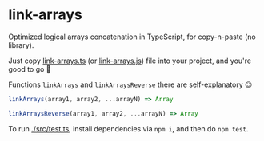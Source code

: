 # link-arrays

Optimized logical arrays concatenation in TypeScript, for copy-n-paste (no library).

Just copy [link-arrays.ts](./src/link-arrays.ts) (or [link-arrays.js](./src/link-arrays.js)) file into your project, and you're good to go 🚀

Functions `linkArrays` and `linkArraysReverse` there are self-explanatory 😉

```js
linkArrays(array1, array2, ...arrayN) => Array

linkArraysReverse(array1, array2, ...arrayN) => Array
```

To run [./src/test.ts](./src/test.ts), install dependencies via `npm i`, and then do `npm test`.
